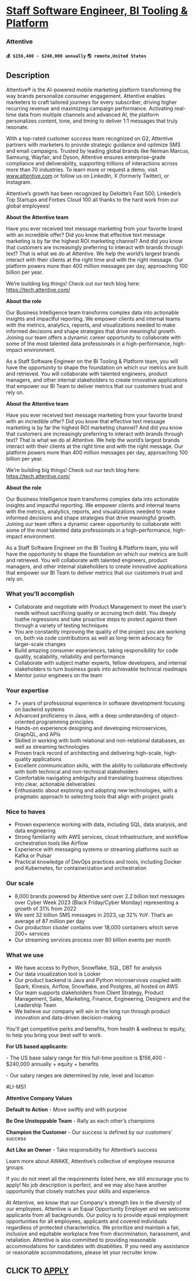 # [Staff Software Engineer, BI Tooling & Platform](https://www.remotewlb.com/apply/staff-software-engineer-bi-tooling-platform)  
### Attentive  
#### `💰 $156,400 - $240,000 annually` `🌎 remote,United States`  

## Description

Attentive® is the AI-powered mobile marketing platform transforming the way brands personalize consumer engagement. Attentive enables marketers to craft tailored journeys for every subscriber, driving higher recurring revenue and maximizing campaign performance. Activating real-time data from multiple channels and advanced AI, the platform personalizes content, tone, and timing to deliver 1:1 messages that truly resonate.

  

With a top-rated customer success team recognized on G2, Attentive partners with marketers to provide strategic guidance and optimize SMS and email campaigns. Trusted by leading global brands like Neiman Marcus, Samsung, Wayfair, and Dyson, Attentive ensures enterprise-grade compliance and deliverability, supporting trillions of interactions across more than 70 industries. To learn more or request a demo, visit www.attentive.com or follow us on LinkedIn, X (formerly Twitter), or Instagram.

  

Attentive’s growth has been recognized by Deloitte’s Fast 500, Linkedin’s Top Startups and Forbes Cloud 100 all thanks to the hard work from our global employees!

  

 **About the Attentive team**

Have you ever received text message marketing from your favorite brand with an incredible offer? Did you know that effective text message marketing is by far the highest ROI marketing channel? And did you know that customers are increasingly preferring to interact with brands through text? That is what we do at Attentive. We help the world’s largest brands interact with their clients at the right time and with the right message. Our platform powers more than 400 million messages per day, approaching 100 billion per year.

  

We’re building big things! Check out our tech blog here: https://tech.attentive.com/

  

 **About the role**

Our Business Intelligence team transforms complex data into actionable insights and impactful reporting. We empower clients and internal teams with the metrics, analytics, reports, and visualizations needed to make informed decisions and shape strategies that drive meaningful growth. Joining our team offers a dynamic career opportunity to collaborate with some of the most talented data professionals in a high-performance, high-impact environment.

  

As a Staff Software Engineer on the BI Tooling & Platform team, you will have the opportunity to shape the foundation on which our metrics are built and retrieved. You will collaborate with talented engineers, product managers, and other internal stakeholders to create innovative applications that empower our BI Team to deliver metrics that our customers trust and rely on.

  

 **About the Attentive team**

Have you ever received text message marketing from your favorite brand with an incredible offer? Did you know that effective text message marketing is by far the highest ROI marketing channel? And did you know that customers are increasingly preferring to interact with brands through text? That is what we do at Attentive. We help the world’s largest brands interact with their clients at the right time and with the right message. Our platform powers more than 400 million messages per day, approaching 100 billion per year.

  

We’re building big things! Check out our tech blog here: https://tech.attentive.com/

  

 **About the role**

Our Business Intelligence team transforms complex data into actionable insights and impactful reporting. We empower clients and internal teams with the metrics, analytics, reports, and visualizations needed to make informed decisions and shape strategies that drive meaningful growth. Joining our team offers a dynamic career opportunity to collaborate with some of the most talented data professionals in a high-performance, high-impact environment.

  

As a Staff Software Engineer on the BI Tooling & Platform team, you will have the opportunity to shape the foundation on which our metrics are built and retrieved. You will collaborate with talented engineers, product managers, and other internal stakeholders to create innovative applications that empower our BI Team to deliver metrics that our customers trust and rely on.

  

### What you’ll accomplish

* Collaborate and negotiate with Product Management to meet the user’s needs without sacrificing quality or accruing tech debt. You deeply loathe regressions and take proactive steps to protect against them through a variety of testing techniques
* You are constantly improving the quality of the project you are working on, both via code contributions as well as long-term advocacy for larger-scale changes
* Build amazing consumer experiences, taking responsibility for code quality, scalability, reliability and performance
* Collaborate with subject matter experts, fellow developers, and internal stakeholders to turn business goals into achievable technical roadmaps
* Mentor junior engineers on the team

  

### Your expertise

* 7+ years of professional experience in software development focusing on backend systems
* Advanced proficiency in Java, with a deep understanding of object-oriented programming principles
* Hands-on experience designing and developing microservices, GraphQL, and APIs
* Skilled in working with both relational and non-relational databases, as well as streaming technologies
* Proven track record of architecting and delivering high-scale, high-quality applications
* Excellent communication skills, with the ability to collaborate effectively with both technical and non-technical stakeholders
* Comfortable navigating ambiguity and translating business objectives into clear, actionable deliverables
* Enthusiastic about exploring and adopting new technologies, with a pragmatic approach to selecting tools that align with project goals

  

### Nice to haves

* Proven experience working with data, including SQL, data analysis, and data engineering
* Strong familiarity with AWS services, cloud infrastructure, and workflow orchestration tools like Airflow
* Experience with messaging systems or streaming platforms such as Kafka or Pulsar
* Practical knowledge of DevOps practices and tools, including Docker and Kubernetes, for containerization and orchestration

  

### Our scale

* 8,000 brands powered by Attentive sent over 2.2 billion text messages over Cyber Week 2023 (Black Friday/Cyber Monday) representing a growth of 31% from 2022
* We sent 32 billion SMS messages in 2023, up 32% YoY. That’s an average of 87 million per day
* Our production cluster contains over 18,000 containers which serve 200+ services
* Our streaming services process over 80 billion events per month

  

### What we use

* We have access to Python, Snowflake, SQL, DBT for analysis
* Our data visualization tool is Looker
* Our product backend is Java and Python microservices coupled with Spark, Kinesis, Airflow, Snowflake, and Postgres, all hosted on AWS
* Our team supports stakeholders from Client Strategy, Product Management, Sales, Marketing, Finance, Engineering, Designers and the Leadership Team
* We believe our company will win in the long run through product innovation and data-driven decision-making

  

You'll get competitive perks and benefits, from health & wellness to equity, to help you bring your best self to work.

  

 **For US based applicants:**

\- The US base salary range for this full-time position is $156,400 - $240,000 annually + equity + benefits

\- Our salary ranges are determined by role, level and location

  

#LI-MS1

  

 **Attentive Company Values**

 **Default to Action** \- Move swiftly and with purpose

 **Be One Unstoppable Team** \- Rally as each other’s champions

 **Champion the Customer** \- Our success is defined by our customers' success

 **Act Like an Owner** \- Take responsibility for Attentive’s success

  

Learn more about AWAKE, Attentive’s collective of employee resource groups.

  

If you do not meet all the requirements listed here, we still encourage you to apply! No job description is perfect, and we may also have another opportunity that closely matches your skills and experience.

  

At Attentive, we know that our Company's strength lies in the diversity of our employees. Attentive is an Equal Opportunity Employer and we welcome applicants from all backgrounds. Our policy is to provide equal employment opportunities for all employees, applicants and covered individuals regardless of protected characteristics. We prioritize and maintain a fair, inclusive and equitable workplace free from discrimination, harassment, and retaliation. Attentive is also committed to providing reasonable accommodations for candidates with disabilities. If you need any assistance or reasonable accommodations, please let your recruiter know.

  
## CLICK TO [APPLY](https://www.remotewlb.com/apply/staff-software-engineer-bi-tooling-platform)

